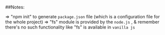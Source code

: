 ##Notes:

=> "npm init" to generate `package.json` file (which is a configuration file for the whole project)
=> "fs" module is provided by the `node.js` , & remember there's no such functionality like "fs" is available in `vanilla js`
